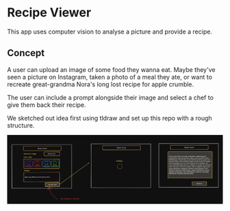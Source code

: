 # Recipe Viewer

This app uses computer vision to analyse a picture and provide a recipe.

## Concept

A user can upload an image of some food they wanna eat. Maybe they've seen a picture on Instagram, taken a photo of a meal they ate, or want to recreate great-grandma Nora's long lost recipe for apple crumble.

The user can include a prompt alongside their image and select a chef to give them back their recipe.

We sketched out idea first using tldraw and set up this repo with a rough structure.

![Wireframe](image.png)
